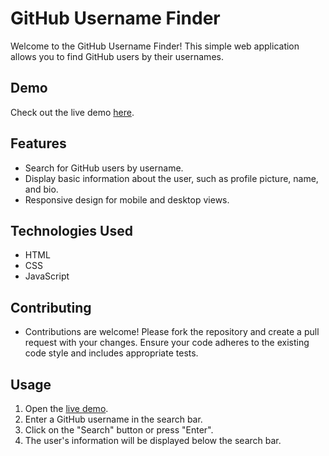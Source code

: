 # GitHub Username Finder

Welcome to the GitHub Username Finder! This simple web application allows you to find GitHub users by their usernames.

## Demo

Check out the live demo [here](https://detective-id.netlify.app/).

## Features

- Search for GitHub users by username.
- Display basic information about the user, such as profile picture, name, and bio.
- Responsive design for mobile and desktop views.

## Technologies Used

- HTML
- CSS
- JavaScript

## Contributing

- Contributions are welcome! Please fork the repository and create a pull request with your changes. Ensure your code adheres to the existing code style and includes appropriate tests.

## Usage

1. Open the [live demo](https://detective-id.netlify.app/).
2. Enter a GitHub username in the search bar.
3. Click on the "Search" button or press "Enter".
4. The user's information will be displayed below the search bar.
